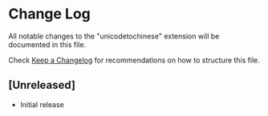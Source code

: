 # Change Log
All notable changes to the "unicodetochinese" extension will be documented in this file.

Check [Keep a Changelog](http://keepachangelog.com/) for recommendations on how to structure this file.

## [Unreleased]
- Initial release